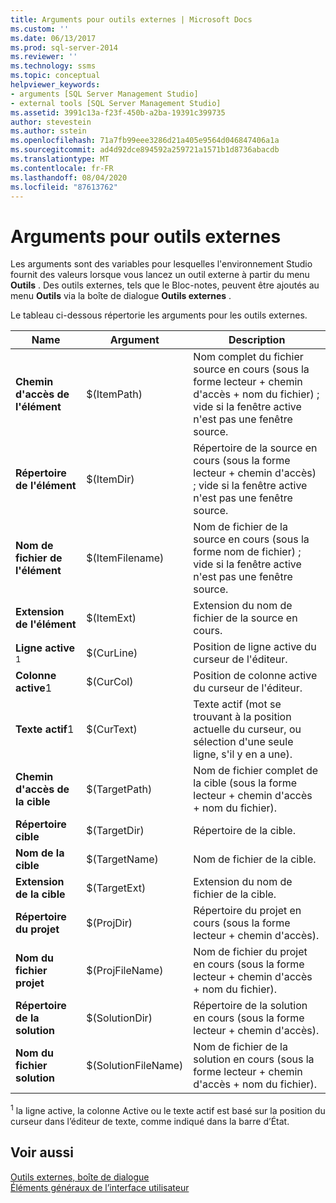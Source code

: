 ```yaml
---
title: Arguments pour outils externes | Microsoft Docs
ms.custom: ''
ms.date: 06/13/2017
ms.prod: sql-server-2014
ms.reviewer: ''
ms.technology: ssms
ms.topic: conceptual
helpviewer_keywords:
- arguments [SQL Server Management Studio]
- external tools [SQL Server Management Studio]
ms.assetid: 3991c13a-f23f-450b-a2ba-19391c399735
author: stevestein
ms.author: sstein
ms.openlocfilehash: 71a7fb99eee3286d21a405e9564d046847406a1a
ms.sourcegitcommit: ad4d92dce894592a259721a1571b1d8736abacdb
ms.translationtype: MT
ms.contentlocale: fr-FR
ms.lasthandoff: 08/04/2020
ms.locfileid: "87613762"
---
```

# <a name="arguments-for-external-tools"></a>Arguments pour outils externes
  Les arguments sont des variables pour lesquelles l'environnement Studio fournit des valeurs lorsque vous lancez un outil externe à partir du menu **Outils** . Des outils externes, tels que le Bloc-notes, peuvent être ajoutés au menu **Outils** via la boîte de dialogue **Outils externes** .  
  
 Le tableau ci-dessous répertorie les arguments pour les outils externes.  
  
|Name|Argument|Description|  
|----------|--------------|-----------------|  
|**Chemin d'accès de l'élément**|$(ItemPath)|Nom complet du fichier source en cours (sous la forme lecteur + chemin d'accès + nom du fichier) ; vide si la fenêtre active n'est pas une fenêtre source.|  
|**Répertoire de l'élément**|$(ItemDir)|Répertoire de la source en cours (sous la forme lecteur + chemin d'accès) ; vide si la fenêtre active n'est pas une fenêtre source.|  
|**Nom de fichier de l'élément**|$(ItemFilename)|Nom de fichier de la source en cours (sous la forme nom de fichier) ; vide si la fenêtre active n'est pas une fenêtre source.|  
|**Extension de l'élément**|$(ItemExt)|Extension du nom de fichier de la source en cours.|  
|**Ligne active** <sup>1</sup>|$(CurLine)|Position de ligne active du curseur de l'éditeur.|  
|**Colonne active**1|$(CurCol)|Position de colonne active du curseur de l'éditeur.|  
|**Texte actif**1|$(CurText)|Texte actif (mot se trouvant à la position actuelle du curseur, ou sélection d'une seule ligne, s'il y en a une).|  
|**Chemin d'accès de la cible**|$(TargetPath)|Nom de fichier complet de la cible (sous la forme lecteur + chemin d'accès + nom du fichier).|  
|**Répertoire cible**|$(TargetDir)|Répertoire de la cible.|  
|**Nom de la cible**|$(TargetName)|Nom de fichier de la cible.|  
|**Extension de la cible**|$(TargetExt)|Extension du nom de fichier de la cible.|  
|**Répertoire du projet**|$(ProjDir)|Répertoire du projet en cours (sous la forme lecteur + chemin d'accès).|  
|**Nom du fichier projet**|$(ProjFileName)|Nom de fichier du projet en cours (sous la forme lecteur + chemin d'accès + nom du fichier).|  
|**Répertoire de la solution**|$(SolutionDir)|Répertoire de la solution en cours (sous la forme lecteur + chemin d'accès).|  
|**Nom du fichier solution**|$(SolutionFileName)|Nom de fichier de la solution en cours (sous la forme lecteur + chemin d'accès + nom du fichier).|  
  
 <sup>1</sup> la ligne active, la colonne Active ou le texte actif est basé sur la position du curseur dans l’éditeur de texte, comme indiqué dans la barre d’État.  
  
## <a name="see-also"></a>Voir aussi  
 [Outils externes, boîte de dialogue](external-tools-dialog-box.md)   
 [Éléments généraux de l’interface utilisateur](general-user-interface-elements.md)  
  
  
